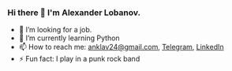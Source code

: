 ### Hi there 👋 I'm Alexander Lobanov.

<!--
**anklav24/anklav24** is a ✨ _special_ ✨ repository because its `README.md` (this file) appears on your GitHub profile.

Here are some ideas to get you started:
- 👯 I’m looking to collaborate on ...
- 🤔 I’m looking for help with ...
- 💬 Ask me about ...
- 😄 Pronouns: ...
-->

- 🔭 I’m looking for a job.
- 🌱 I’m currently learning Python
- 📫 How to reach me: anklav24@gmail.com, [Telegram](https://t.me/Anklav24), [LinkedIn](https://www.linkedin.com/in/aleksandr-lobanov-30017b1ab/)
- ⚡ Fun fact: I play in a punk rock band
